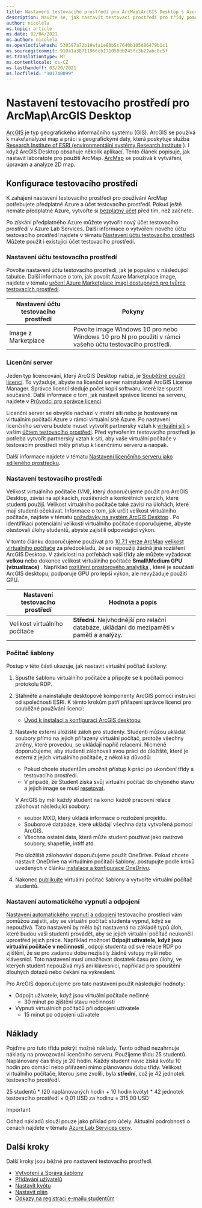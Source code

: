 ```yaml
---
title: Nastavení testovacího prostředí pro ArcMap\ArcGIS Desktop s Azure Lab Services | Microsoft Docs
description: Naučte se, jak nastavit testovací prostředí pro třídy pomocí ArcGIS.
author: nicolela
ms.topic: article
ms.date: 02/04/2021
ms.author: nicolela
ms.openlocfilehash: 530597a72b19afa1e80b5c7640b105d86479b1c1
ms.sourcegitcommit: 910a1a38711966cb171050db245fc3b22abc8c5f
ms.translationtype: MT
ms.contentlocale: cs-CZ
ms.lasthandoff: 03/20/2021
ms.locfileid: "101740099"
---
```

# <a name="set-up-a-lab-for-arcmaparcgis-desktop"></a>Nastavení testovacího prostředí pro ArcMap\ArcGIS Desktop

[ArcGIS](https://www.esri.com/en-us/arcgis/products/arcgis-solutions/overview) je typ geografického informačního systému (GIS).  ArcGIS se používá k make\analyzeí map a práci s geografickými daty, která poskytuje služba [Research Institute of ESRI (environmentální systémy Research Institute](https://www.esri.com/en-us/home) ).  I když ArcGIS Desktop obsahuje několik aplikací, Tento článek popisuje, jak nastavit laboratoře pro použití ArcMap.  [ArcMap](https://desktop.arcgis.com/en/arcmap/latest/map/main/what-is-arcmap-.htm) se používá k vytváření, úpravám a analýze 2D map.

## <a name="lab-configuration"></a>Konfigurace testovacího prostředí

K zahájení nastavení testovacího prostředí pro používání ArcMap potřebujete předplatné Azure a účet testovacího prostředí.  Pokud ještě nemáte předplatné Azure, vytvořte si [bezplatný účet](https://azure.microsoft.com/free/) před tím, než začnete.

Po získání předplatného Azure můžete vytvořit nový účet testovacího prostředí v Azure Lab Services.  Další informace o vytvoření nového účtu testovacího prostředí najdete v tématu [Nastavení účtu testovacího prostředí](tutorial-setup-lab-account.md).  Můžete použít i existující účet testovacího prostředí.

### <a name="lab-account-settings"></a>Nastavení účtu testovacího prostředí

Povolte nastavení účtu testovacího prostředí, jak je popsáno v následující tabulce.  Další informace o tom, jak povolit Azure Marketplace image, najdete v tématu [určení Azure Marketplace imagí dostupných pro tvůrce testovacích prostředí](./specify-marketplace-images.md).

| Nastavení účtu testovacího prostředí | Pokyny |
| ------------------- | ------------ |
|Image z Marketplace| Povolte image Windows 10 pro nebo Windows 10 pro N pro použití v rámci vašeho účtu testovacího prostředí.|

### <a name="licensing-server"></a>Licenční server

Jeden typ licencování, který ArcGIS Desktop nabízí, je [Souběžné použití licencí](https://desktop.arcgis.com/en/license-manager/latest/license-manager-basics.htm).  To vyžaduje, abyste na licenční server nainstalovali ArcGIS License Manager.  Správce licencí sleduje počet kopií softwaru, které lze spustit současně.  Další informace o tom, jak nastavit správce licencí na serveru, najdete v [Průvodci pro správce licencí](https://desktop.arcgis.com/en/license-manager/latest/welcome.htm).

Licenční server se obvykle nachází v místní síti nebo je hostovaný na virtuálním počítači Azure v rámci virtuální sítě Azure.  Po nastavení licenčního serveru budete muset vytvořit partnerský vztah k [virtuální síti](./how-to-connect-peer-virtual-network.md) s vaším [účtem testovacího prostředí](./tutorial-setup-lab-account.md).  Před vytvořením testovacího prostředí je potřeba vytvořit partnerský vztah k síti, aby vaše virtuální počítače v testovacím prostředí měly přístup k licenčnímu serveru a naopak.

Další informace najdete v tématu [Nastavení licenčního serveru jako sdíleného prostředku](how-to-create-a-lab-with-shared-resource.md).

### <a name="lab-settings"></a>Nastavení testovacího prostředí

Velikost virtuálního počítače (VM), který doporučujeme použít pro ArcGIS Desktop, závisí na aplikacích, rozšířeních a konkrétních verzích, které studenti použijí.  Velikost virtuálního počítače také závisí na úlohách, které mají studenti očekávat.  Informace o tom, jak určit velikost virtuálního počítače, najdete v tématu [požadavky na systém ArcGIS Desktop](https://desktop.arcgis.com/en/system-requirements/latest/arcgis-desktop-system-requirements.htm) .  Po identifikaci potenciální velikosti virtuálního počítače doporučujeme, abyste otestovali úlohy studentů, abyste zajistili odpovídající výkon.

V tomto článku doporučujeme používat pro [10.7.1 verze ArcMap](https://desktop.arcgis.com/en/system-requirements/10.7/arcgis-desktop-system-requirements.htm) [  velikost virtuálního počítače](administrator-guide.md#vm-sizing) za předpokladu, že se nepoužijí žádná jiná rozšíření ArcGIS Desktop.  V závislosti na potřebách vaší třídy ale můžete vyžadovat **velkou** nebo dokonce velikost virtuálního počítače **Small\Medium GPU (vizualizace)** .  Například [rozšíření prostorového analytika](https://desktop.arcgis.com/en/arcmap/latest/tools/spatial-analyst-toolbox/gpu-processing-with-spatial-analyst.htm) , které je součástí ArcGIS desktopu, podporuje GPU pro lepší výkon, ale nevyžaduje použití GPU.

| Nastavení testovacího prostředí | Hodnota a popis |
| ------------ | ------------------ |
|Velikost virtuálního počítače| **Střední**.  Nejvhodnější pro relační databáze, ukládání do mezipaměti v paměti a analýzy.|  

### <a name="template-machine"></a>Počítač šablony

Postup v této části ukazuje, jak nastavit virtuální počítač šablony:

1.  Spusťte šablonu virtuálního počítače a připojte se k počítači pomocí protokolu RDP.

2.  Stáhněte a nainstalujte desktopové komponenty ArcGIS pomocí instrukcí od společnosti ESRI.  K těmto krokům patří přiřazení správce licencí pro souběžné používání licencí: 
    - [Úvod k instalaci a konfiguraci ArcGIS desktopu](https://desktop.arcgis.com/en/arcmap/latest/get-started/installation-guide/introduction.htm)

3.  Nastavte externí úložiště záloh pro studenty.  Studenti můžou ukládat soubory přímo na jejich přiřazený virtuální počítač, protože všechny změny, které provedou, se ukládají napříč relacemi.  Nicméně doporučujeme, aby studenti zálohovali svou práci do úložiště, které je externí z jejich virtuálního počítače, z několika důvodů:
    - Pokud chcete studentům umožnit přístup k práci po ukončení třídy a testovacího prostředí.  
    - V případě, že Student získá svůj virtuální počítač do chybného stavu a jejich image se musí [resetovat](how-to-set-virtual-machine-passwords.md#reset-vms).

    V ArcGIS by měl každý student na konci každé pracovní relace zálohovat následující soubory:

    - soubor MXD, který ukládá informace o rozložení projektu.
    - Souborové databáze, které ukládají všechna data vytvořená pomocí ArcGIS.
    - Všechna ostatní data, která může student používat jako rastrové soubory, shapefile, intiff atd.

    Pro úložiště zálohování doporučujeme použít OneDrive.  Pokud chcete nastavit OneDrive na virtuálním počítači šablony, postupujte podle kroků uvedených v článku [instalace a konfigurace OneDrivu](how-to-prepare-windows-template.md#install-and-configure-onedrive). 

4.  Nakonec [publikujte](how-to-create-manage-template.md#publish-the-template-vm) virtuální počítač šablony a vytvořte virtuální počítač studentů.

### <a name="auto-shutdown-and-disconnect-settings"></a>Nastavení automatického vypnutí a odpojení

[Nastavení automatického vypnutí a odpojení](cost-management-guide.md#automatic-shutdown-settings-for-cost-control) testovacího prostředí vám pomůžou zajistit, aby se virtuální počítač studenta vypnul, když se nepoužívá.  Tato nastavení by měla být nastavená na základě typů úloh, které budou vaši studenti provádět, aby se jejich virtuální počítač neukončil uprostřed jejich práce.  Například možnost **Odpojit uživatele, když jsou virtuální počítače v nečinnosti** , odpojí studenta od své relace RDP po zjištění, že se pro zadanou dobu nezjistily žádné vstupy myší nebo klávesnicí.  Toto nastavení musí umožňovat dostatek času pro úlohy, ve kterých student nepoužívá myš ani klávesnici, například pro spouštění dlouhých dotazů nebo čekání na vykreslení.

Pro ArcGIS doporučujeme pro tato nastavení použít následující hodnoty:
- Odpojit uživatele, když jsou virtuální počítače nečinné
    - 30 minut po zjištění stavu nečinnosti
- Vypnutí virtuálních počítačů při odpojení uživatele
    - 15 minut po odpojení uživatele

## <a name="cost"></a>Náklady

Pojďme pro tuto třídu pokrýt možné náklady. Tento odhad nezahrnuje náklady na provozování licenčního serveru. Použijeme třídu 25 studentů. Naplánovaný čas třídy je 20 hodin. Každý student navíc získá kvótu 10 hodin pro domácí nebo přiřazení mimo plánovanou dobu třídy. Velikost virtuálního počítače, kterou jsme zvolili, byla **střední**, což je 42 jednotek testovacího prostředí.

25 studentů \* (20 naplánovaných hodin + 10 hodin kvóty) \* 42 jednotek testovacího prostředí × 0,01 USD za hodinu = 315,00 USD

>[!IMPORTANT]
> Odhad nákladů slouží pouze jako příklad pro účely.  Aktuální podrobnosti o cenách najdete v tématu [Azure Lab Services ceny](https://azure.microsoft.com/pricing/details/lab-services/).  

## <a name="next-steps"></a>Další kroky

Další kroky jsou běžné pro nastavení testovacího prostředí.

- [Vytvoření a Správa šablony](how-to-create-manage-template.md)
- [Přidávání uživatelů](tutorial-setup-classroom-lab.md#add-users-to-the-lab)
- [Nastavit kvótu](how-to-configure-student-usage.md#set-quotas-for-users)
- [Nastavit plán](tutorial-setup-classroom-lab.md#set-a-schedule-for-the-lab)
- [Odkazy na registraci e-mailu studentům](how-to-configure-student-usage.md#send-invitations-to-users)